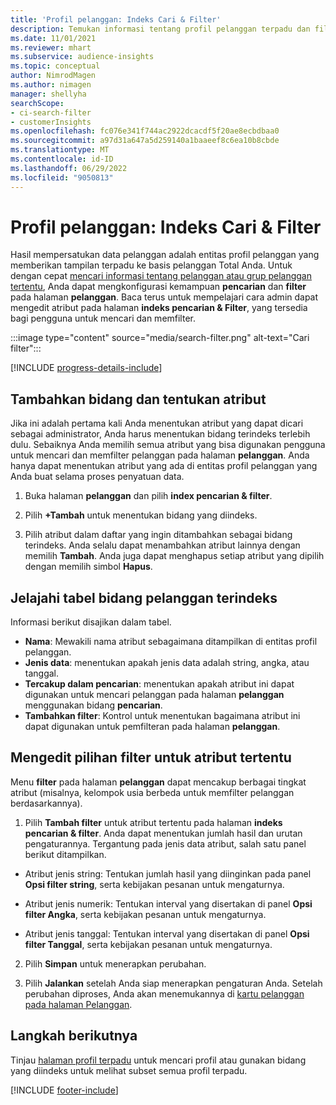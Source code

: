 ```yaml
---
title: 'Profil pelanggan: Indeks Cari & Filter'
description: Temukan informasi tentang profil pelanggan terpadu dan filter untuk atribut tertentu dengan cepat.
ms.date: 11/01/2021
ms.reviewer: mhart
ms.subservice: audience-insights
ms.topic: conceptual
author: NimrodMagen
ms.author: nimagen
manager: shellyha
searchScope:
- ci-search-filter
- customerInsights
ms.openlocfilehash: fc076e341f744ac2922dcacdf5f20ae8ecbdbaa0
ms.sourcegitcommit: a97d31a647a5d259140a1baaeef8c6ea10b8cbde
ms.translationtype: MT
ms.contentlocale: id-ID
ms.lasthandoff: 06/29/2022
ms.locfileid: "9050813"
---
```

# <a name="customer-profiles-search--filter-index"></a>Profil pelanggan: Indeks Cari & Filter

Hasil mempersatukan data pelanggan adalah entitas profil pelanggan yang memberikan tampilan terpadu ke basis pelanggan Total Anda. Untuk dengan cepat [mencari informasi tentang pelanggan atau grup pelanggan tertentu](customer-profiles.md), Anda dapat mengkonfigurasi kemampuan **pencarian** dan **filter** pada halaman **pelanggan**. Baca terus untuk mempelajari cara admin dapat mengedit atribut pada halaman **indeks pencarian & Filter**, yang tersedia bagi pengguna untuk mencari dan memfilter.

   :::image type="content" source="media/search-filter.png" alt-text="Cari filter":::

[!INCLUDE [progress-details-include](includes/progress-details-pane.md)]

## <a name="add-fields-and-specify-attributes"></a>Tambahkan bidang dan tentukan atribut

Jika ini adalah pertama kali Anda menentukan atribut yang dapat dicari sebagai administrator, Anda harus menentukan bidang terindeks terlebih dulu. Sebaiknya Anda memilih semua atribut yang bisa digunakan pengguna untuk mencari dan memfilter pelanggan pada halaman **pelanggan**. Anda hanya dapat menentukan atribut yang ada di entitas profil pelanggan yang Anda buat selama proses penyatuan data.

1. Buka halaman **pelanggan** dan pilih **index pencarian & filter**.

2. Pilih **+Tambah** untuk menentukan bidang yang diindeks.

3. Pilih atribut dalam daftar yang ingin ditambahkan sebagai bidang terindeks. Anda selalu dapat menambahkan atribut lainnya dengan memilih **Tambah**. Anda juga dapat menghapus setiap atribut yang dipilih dengan memilih simbol **Hapus**.

## <a name="explore-the-indexed-customer-fields-table"></a>Jelajahi tabel bidang pelanggan terindeks

Informasi berikut disajikan dalam tabel.

- **Nama**: Mewakili nama atribut sebagaimana ditampilkan di entitas profil pelanggan.
- **Jenis data**: menentukan apakah jenis data adalah string, angka, atau tanggal.
- **Tercakup dalam pencarian**: menentukan apakah atribut ini dapat digunakan untuk mencari pelanggan pada halaman **pelanggan** menggunakan bidang **pencarian**.
- **Tambahkan filter**: Kontrol untuk menentukan bagaimana atribut ini dapat digunakan untuk pemfilteran pada halaman **pelanggan**.

## <a name="editing-filtering-options-for-a-given-attribute"></a>Mengedit pilihan filter untuk atribut tertentu

Menu **filter** pada halaman **pelanggan** dapat mencakup berbagai tingkat atribut (misalnya, kelompok usia berbeda untuk memfilter pelanggan berdasarkannya).

1. Pilih **Tambah filter** untuk atribut tertentu pada halaman **indeks pencarian & filter**. Anda dapat menentukan jumlah hasil dan urutan pengaturannya. Tergantung pada jenis data atribut, salah satu panel berikut ditampilkan.

- Atribut jenis string: Tentukan jumlah hasil yang diinginkan pada panel **Opsi filter string**, serta kebijakan pesanan untuk mengaturnya.

- Atribut jenis numerik: Tentukan interval yang disertakan di panel **Opsi filter Angka**, serta kebijakan pesanan untuk mengaturnya.

- Atribut jenis tanggal: Tentukan interval yang disertakan di panel **Opsi filter Tanggal**, serta kebijakan pesanan untuk mengaturnya.

2. Pilih **Simpan** untuk menerapkan perubahan.

3. Pilih **Jalankan** setelah Anda siap menerapkan pengaturan Anda. Setelah perubahan diproses, Anda akan menemukannya di [kartu pelanggan pada halaman Pelanggan](customer-profiles.md). 

## <a name="next-steps"></a>Langkah berikutnya

Tinjau [halaman profil terpadu](customer-profiles.md) untuk mencari profil atau gunakan bidang yang diindeks untuk melihat subset semua profil terpadu.


[!INCLUDE [footer-include](includes/footer-banner.md)]
